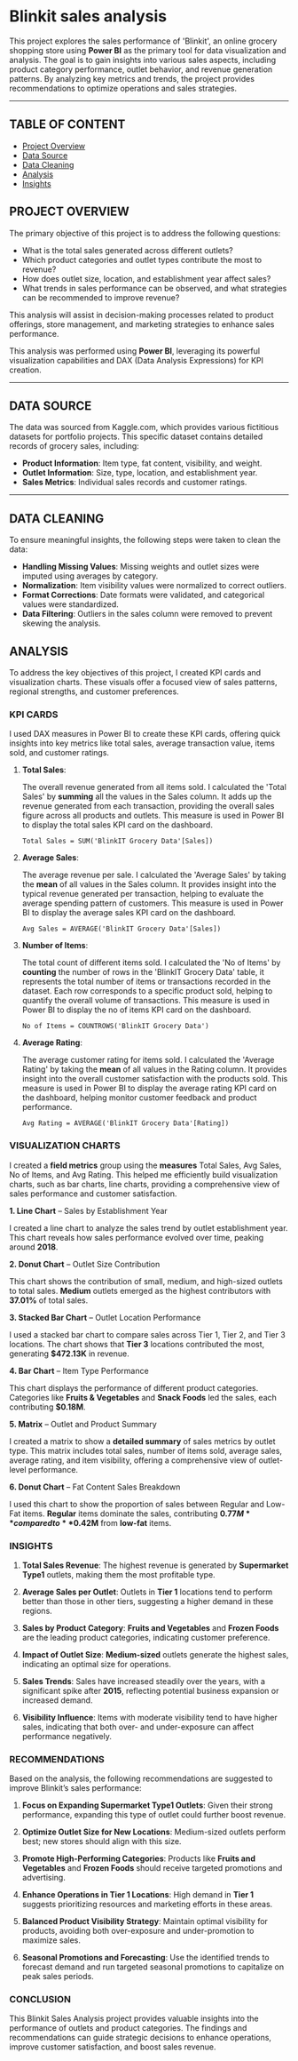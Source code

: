 # Blinkit sales analysis

This project explores the sales performance of 'Blinkit', an online grocery shopping store using **Power BI** as the primary tool for data visualization and analysis. The goal is to gain insights into various sales aspects, including product category performance, outlet behavior, and revenue generation patterns. By analyzing key metrics and trends, the project provides recommendations to optimize operations and sales strategies.

---

## TABLE OF CONTENT

- [Project Overview](#project-overview)
- [Data Source](#data-source)
- [Data Cleaning](#data-cleaning)
- [Analysis](#analysis)
- [Insights](#insights)

## PROJECT OVERVIEW

The primary objective of this project is to address the following questions:

- What is the total sales generated across different outlets?
- Which product categories and outlet types contribute the most to revenue?
- How does outlet size, location, and establishment year affect sales?
- What trends in sales performance can be observed, and what strategies can be recommended to improve revenue?

This analysis will assist in decision-making processes related to product offerings, store management, and marketing strategies to enhance sales performance.

This analysis was performed using **Power BI**, leveraging its powerful visualization capabilities and DAX (Data Analysis Expressions) for KPI creation.

---

## DATA SOURCE

The data was sourced from Kaggle.com, which provides various fictitious datasets for portfolio projects. This specific dataset contains detailed records of grocery sales, including:

- **Product Information**: Item type, fat content, visibility, and weight.
- **Outlet Information**: Size, type, location, and establishment year.
- **Sales Metrics**: Individual sales records and customer ratings.

---

## DATA CLEANING

To ensure meaningful insights, the following steps were taken to clean the data:

- **Handling Missing Values**: Missing weights and outlet sizes were imputed using averages by category.
- **Normalization**: Item visibility values were normalized to correct outliers.
- **Format Corrections**: Date formats were validated, and categorical values were standardized.
- **Data Filtering**: Outliers in the sales column were removed to prevent skewing the analysis.

## ANALYSIS

To address the key objectives of this project, I created KPI cards and visualization charts. These visuals offer a focused view of sales patterns, regional strengths, and customer preferences.

### KPI CARDS

I used DAX measures in Power BI to create these KPI cards, offering quick insights into key metrics like total sales, average transaction value, items sold, and customer ratings.

1. **Total Sales**:
   
   The overall revenue generated from all items sold. I calculated the 'Total Sales' by **summing** all the values in the Sales column. It adds up the revenue generated from each transaction, providing the overall sales figure across all products and outlets. This measure is used in Power BI to display the total sales KPI card on the dashboard.

   ```dax
   Total Sales = SUM('BlinkIT Grocery Data'[Sales])
   ```

2. **Average Sales**:
  
   The average revenue per sale. I calculated the 'Average Sales' by taking the **mean** of all values in the Sales column. It provides insight into the typical revenue generated per transaction, helping to evaluate the average spending pattern of customers. This measure is used in Power BI to display the average sales KPI card on the dashboard.

   ```dax
   Avg Sales = AVERAGE('BlinkIT Grocery Data'[Sales])
   ```

3. **Number of Items**:

    The total count of different items sold. I calculated the 'No of Items' by **counting** the number of rows in the 'BlinkIT Grocery Data' table, it represents the total number of items or transactions recorded in the dataset. Each row corresponds to a specific product sold, helping to quantify the overall volume of transactions. This measure is used in Power BI to display the no of items KPI card on the dashboard.

   ```dax
   No of Items = COUNTROWS('BlinkIT Grocery Data')
   ```

4. **Average Rating**:
  
   The average customer rating for items sold. I calculated the 'Average Rating' by taking the **mean** of all values in the Rating column. It provides insight into the overall customer satisfaction with the products sold. This measure is used in Power BI to display the average rating KPI card on the dashboard, helping monitor customer feedback and product performance.

   ```dax
   Avg Rating = AVERAGE('BlinkIT Grocery Data'[Rating])
   ```

### VISUALIZATION CHARTS

I created a **field metrics** group using the **measures** Total Sales, Avg Sales, No of Items, and Avg Rating. This helped me efficiently build visualization charts, such as bar charts, line charts, providing a comprehensive view of sales performance and customer satisfaction.

**1. Line Chart** – Sales by Establishment Year

I created a line chart to analyze the sales trend by outlet establishment year. This chart reveals how sales performance evolved over time, peaking around **2018**.

**2. Donut Chart** – Outlet Size Contribution

This chart shows the contribution of small, medium, and high-sized outlets to total sales. **Medium** outlets emerged as the highest contributors with **37.01%** of total sales.

**3. Stacked Bar Chart** – Outlet Location Performance

I used a stacked bar chart to compare sales across Tier 1, Tier 2, and Tier 3 locations. The chart shows that **Tier 3** locations contributed the most, generating **$472.13K** in revenue.

**4. Bar Chart** – Item Type Performance

This chart displays the performance of different product categories. Categories like **Fruits & Vegetables** and **Snack Foods** led the sales, each contributing **$0.18M**.

**5. Matrix** – Outlet and Product Summary

I created a matrix to show a **detailed summary** of sales metrics by outlet type. This matrix includes total sales, number of items sold, average sales, average rating, and item visibility, offering a comprehensive view of outlet-level performance.

**6. Donut Chart** – Fat Content Sales Breakdown

I used this chart to show the proportion of sales between Regular and Low-Fat items. **Regular** items dominate the sales, contributing **$0.77M** compared to **$0.42M** from **low-fat** items.

### INSIGHTS

1. **Total Sales Revenue**: The highest revenue is generated by **Supermarket Type1** outlets, making them the most profitable type.

2. **Average Sales per Outlet**: Outlets in **Tier 1** locations tend to perform better than those in other tiers, suggesting a higher demand in these regions.
   
3. **Sales by Product Category**: **Fruits and Vegetables** and **Frozen Foods** are the leading product categories, indicating customer preference.
   
4. **Impact of Outlet Size**: **Medium-sized** outlets generate the highest sales, indicating an optimal size for operations.
   
5. **Sales Trends**: Sales have increased steadily over the years, with a significant spike after **2015**, reflecting potential business expansion or increased demand.
    
6. **Visibility Influence**: Items with moderate visibility tend to have higher sales, indicating that both over- and under-exposure can affect performance negatively.

### RECOMMENDATIONS

Based on the analysis, the following recommendations are suggested to improve Blinkit’s sales performance:

1. **Focus on Expanding Supermarket Type1 Outlets**: Given their strong performance, expanding this type of outlet could further boost revenue.

2. **Optimize Outlet Size for New Locations**: Medium-sized outlets perform best; new stores should align with this size.

3. **Promote High-Performing Categories**: Products like **Fruits and Vegetables** and **Frozen Foods** should receive targeted promotions and advertising.

4. **Enhance Operations in Tier 1 Locations**: High demand in **Tier 1** suggests prioritizing resources and marketing efforts in these areas.
   
5. **Balanced Product Visibility Strategy**: Maintain optimal visibility for products, avoiding both over-exposure and under-promotion to maximize sales.
   
6. **Seasonal Promotions and Forecasting**: Use the identified trends to forecast demand and run targeted seasonal promotions to capitalize on peak sales periods.

### CONCLUSION

This Blinkit Sales Analysis project provides valuable insights into the performance of outlets and product categories. The findings and recommendations can guide strategic decisions to enhance operations, improve customer satisfaction, and boost sales revenue.

